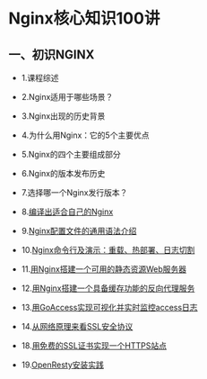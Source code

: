 # Nginx核心知识100讲

## 一、初识NGINX

- 1.课程综述
- 2.Nginx适用于哪些场景？
- 3.Nginx出现的历史背景
- 4.为什么用Nginx：它的5个主要优点
- 5.Nginx的四个主要组成部分
- 6.Nginx的版本发布历史
- 7.选择哪一个Nginx发行版本？
- 8.[编译出适合自己的Nginx](./first-see-Nginx/8-how-to-compile-nginx-fitting-yourself.md/#编译Nginx)
- 9.[Nginx配置文件的通用语法介绍](./first-see-Nginx/9-Nginx-configure.md/#Nginx配置语法)
- 10.[Nginx命令行及演示：重载、热部署、日志切割](./first-see-Nginx/10-Nginx-cmd.md/#Nginx命令行及演示：重载、热部署、日志切割)
- 11.[用Nginx搭建一个可用的静态资源Web服务器](./first-see-Nginx/11.md/#用Nginx搭建一个可用的静态资源Web服务器)
- 12.[用Nginx搭建一个具备缓存功能的反向代理服务](./first-see-Nginx/12.md/#用Nginx搭建一个具备缓存功能的反向代理服务)
- 13.[用GoAccess实现可视化并实时监控access日志](./first-see-Nginx/13.md/#用GoAccess实现可视化并实时监控access日志)
- 14.[从网络原理来看SSL安全协议](./first-see-Nginx/14.md/#从网络原理来看SSL安全协议)

- 18.[用免费的SSL证书实现一个HTTPS站点](./first-see-Nginx/18.md/#用免费的SSL证书实现一个HTTPS站点)
- 19.[OpenResty安装实践](./first-see-Nginx/19.md/#OpenResty安装实践)